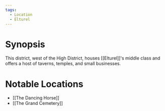 ```yaml
---
tags:
  - Location
  - Elturel
---
```

# Synopsis
This district, west of the High District, houses [[Elturel]]'s middle class and offers a host of taverns, temples, and small businesses.
# Notable Locations
- [[The Dancing Horse]]
- [[The Grand Cemetery]]